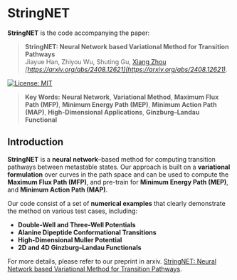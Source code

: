 # StringNET
**StringNET** is the code accompanying the paper:

> **StringNET: Neural Network based Variational Method for Transition Pathways**  
> Jiayue Han, Zhiyou Wu, Shuting Gu, [Xiang Zhou](https://www.cityu.edu.hk/stfprofile/xizhou.htm)
> _[https://arxiv.org/abs/2408.12621](https://arxiv.org/abs/2408.12621)._

[![License: MIT](https://img.shields.io/badge/License-MIT-yellow.svg)](LICENSE)

> **Key Words:** **Neural Network**, **Variational Method**, **Maximum Flux Path (MFP)**, **Minimum Energy Path (MEP)**, **Minimum Action Path (MAP)**, **High-Dimensional Applications**, **Ginzburg–Landau Functional**

## Introduction
**StringNET** is a **neural network**–based method for computing transition pathways between metastable states. Our approach is built on a **variational formulation** over curves in the path space and can be used to compute the **Maximum Flux Path (MFP)**, and pre-train for **Minimum Energy Path (MEP)**, and **Minimum Action Path (MAP)**.

Our code consist of a set of **numerical examples** that clearly demonstrate the method on various test cases, including:
- **Double-Well and Three-Well Potentials**
- **Alanine Dipeptide Conformational Transitions**
- **High-Dimensional Muller Potential**
- **2D and 4D Ginzburg–Landau Functionals**

For more details, please refer to our preprint in arxiv. [StringNET: Neural Network based Variational Method for Transition Pathways](https://arxiv.org/abs/2408.12621).

